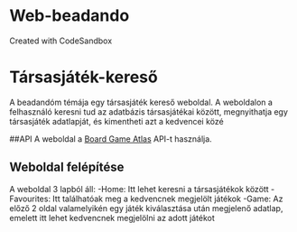 # Web-beadando

Created with CodeSandbox

# Társasjáték-kereső

A beadandóm témája egy társasjáték kereső weboldal. A weboldalon a felhasználó keresni tud az adatbázis társasjátékai között, megnyithatja egy társasjáték adatlapját, és kimentheti azt a kedvencei közé

##API
A weboldal a [Board Game Atlas](https://www.boardgameatlas.com/api/docs) API-t használja.

## Weboldal felépítése

A weboldal 3 lapból áll:
-Home: Itt lehet keresni a társasjátékok között
-Favourites: Itt találhatóak meg a kedvencnek megjelölt játékok
-Game: Az előző 2 oldal valamelyikén egy játék kiválasztása után megjelenő adatlap, emelett itt lehet kedvencnek megjelölni az adott játékot
